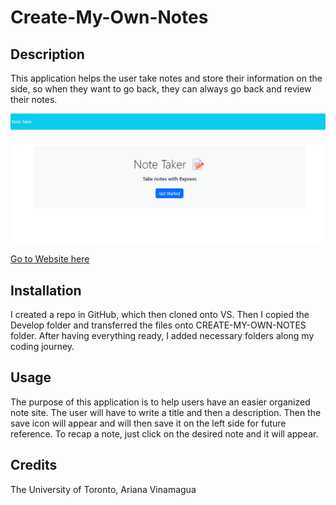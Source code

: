 # Create-My-Own-Notes
## Description
This application helps the user take notes and store their information on the side, so when they want to go back, they can always go back and review their notes. 

![Webpage](./images/notes.png)

[Go to Website here](https://radiant-beyond-87234-f2cef3132686.herokuapp.com/)

## Installation
I created a repo in GitHub, which then cloned onto VS. Then I copied the Develop folder and transferred the files onto CREATE-MY-OWN-NOTES folder. After having everything ready, I added necessary folders along my coding journey.

## Usage
The purpose of this application is to help users have an easier organized note site. The user will have to write a title and then a description. Then the save icon will appear and will then save it on the left side for future reference. To recap a note, just click on the desired note and it will appear.

## Credits
The University of Toronto,
Ariana Vinamagua